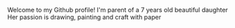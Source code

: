 Welcome to my Github profile!
I'm parent of a 7 years old beautiful daughter 
Her passion is drawing, painting and craft with paper
